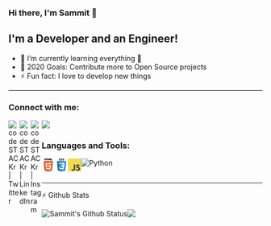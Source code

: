 ### Hi there, I'm Sammit 👋

## I'm a Developer and an Engineer!

- 🌱 I’m currently learning everything 🤣
- 🥅 2020 Goals: Contribute more to Open Source projects
- ⚡ Fun fact: I love to develop new things

---
### Connect with me:

[<img align="left" alt="codeSTACKr | Twitter" width="22px" src="https://cdn.jsdelivr.net/npm/simple-icons@v3/icons/twitter.svg" />][twitter]
[<img align="left" alt="codeSTACKr | LinkedIn" width="22px" src="https://cdn.jsdelivr.net/npm/simple-icons@v3/icons/linkedin.svg" />][linkedin]
[<img align="left" alt="codeSTACKr | Instagram" width="22px" src="https://cdn.jsdelivr.net/npm/simple-icons@v3/icons/instagram.svg" />][instagram]
[<img align="left" src="https://img.icons8.com/material-sharp/24/000000/github.png"/>][github]

<br />

### Languages and Tools:

<img align="left" alt="HTML5" width="26px" src="https://raw.githubusercontent.com/github/explore/80688e429a7d4ef2fca1e82350fe8e3517d3494d/topics/html/html.png" />
<img align="left" alt="CSS3" width="26px" src="https://raw.githubusercontent.com/github/explore/80688e429a7d4ef2fca1e82350fe8e3517d3494d/topics/css/css.png" />
<img align="left" alt="JavaScript" width="26px" src="https://raw.githubusercontent.com/github/explore/80688e429a7d4ef2fca1e82350fe8e3517d3494d/topics/javascript/javascript.png" />
<img align="left" alt="Python" src="https://img.icons8.com/ios-glyphs/26/000000/python.png"/>
<br />
<br />
  
<!--START_SECTION:activity-->
<!--END_SECTION:activity-->

---

  :zap: Github Stats

  <img align="left" alt="Sammit's Github Status" src="https://github-readme-stats.vercel.app/api?username=sammitpal2000&show_icons=true&hide_border=true" />
  <img align="left" src="https://github-readme-stats.vercel.app/api/top-langs/?username=sammitpal2000" />


[twitter]: https://twitter.com/sammitpal2000
[instagram]: https://instagram.com/sammitpal
[linkedin]: https://linkedin.com/in/sammitpal2000
[github]: https://www.github.com/sammitpal2000
